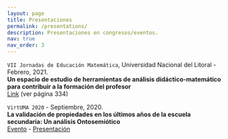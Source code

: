 ```yaml
---
layout: page
title: Presentaciones
permalink: /presentations/
description: Presentaciones en congresos/eventos.
nav: true
nav_order: 3
---
```


`VII Jornadas de Educación Matemática`, Universidad Nacional del Litoral - Febrero, 2021.\
**Un espacio de estudio de herramientas de análisis didáctico-matemático para contribuir a la formación del profesor**\
[Link](https://www.fhuc.unl.edu.ar/institucional/wp-content/uploads/sites/3/2018/08/Ebook-Actas-Jornadas-Matem%C3%A1tica-2021.pdf) (ver página 334)

`VirtUMA 2020` - Septiembre, 2020.\
**La validación de propiedades en los últimos años de la escuela secundaria: Un análisis Ontosemiótico**\
[Evento](https://virtuma2020.com.ar) - [Presentación](https://www.youtube.com/watch?v=JLW7khUUDqg&feature=youtu.be&ab_channel=BettinaMilanesio)


